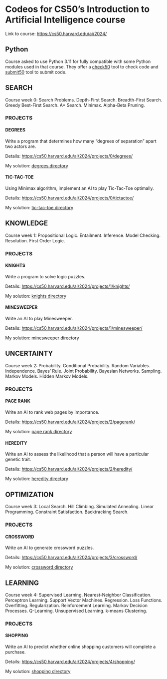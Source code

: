# Codeos for CS50’s Introduction to Artificial Intelligence course

Link to course: https://cs50.harvard.edu/ai/2024/

## Python

Course asked to use Python 3.11 for fully compatible with some Python modules used in that course. They offer a [check50](https://cs50.readthedocs.io/check50/) tool to check code and [submit50](https://cs50.readthedocs.io/submit50/) tool to submit code.

## SEARCH

Course week 0: Search Problems. Depth-First Search. Breadth-First Search. Greedy Best-First Search. A* Search. Minimax. Alpha-Beta Pruning.

### PROJECTS

#### DEGREES

Write a program that determines how many “degrees of separation” apart two actors are.

Details: https://cs50.harvard.edu/ai/2024/projects/0/degrees/

My solution: [degrees directory](degrees/)

#### TIC-TAC-TOE

Using Minimax algorithm, implement an AI to play Tic-Tac-Toe optimally.

Details: https://cs50.harvard.edu/ai/2024/projects/0/tictactoe/

My solution: [tic-tac-toe directory](tictactoe/)

## KNOWLEDGE

Course week 1: Propositional Logic. Entailment. Inference. Model Checking. Resolution. First Order Logic.

### PROJECTS

#### KNIGHTS

Write a program to solve logic puzzles.

Details: https://cs50.harvard.edu/ai/2024/projects/1/knights/

My solution: [knights directory](knights/)

#### MINESWEEPER

Write an AI to play Minesweeper.

Details: https://cs50.harvard.edu/ai/2024/projects/1/minesweeper/

My solution: [minesweeper directory](minesweeper/)

## UNCERTAINTY

Course week 2: Probability. Conditional Probability. Random Variables. Independence. Bayes’ Rule. Joint Probability. Bayesian Networks. Sampling. Markov Models. Hidden Markov Models.

### PROJECTS

#### PAGE RANK

Write an AI to rank web pages by importance.

Details: https://cs50.harvard.edu/ai/2024/projects/2/pagerank/

My solution: [page rank directory](pagerank/)

#### HEREDITY

Write an AI to assess the likelihood that a person will have a particular genetic trait.

Details: https://cs50.harvard.edu/ai/2024/projects/2/heredity/

My solution: [heredity directory](heredity/)

## OPTIMIZATION

Course week 3: Local Search. Hill Climbing. Simulated Annealing. Linear Programming. Constraint Satisfaction. Backtracking Search.

### PROJECTS

#### CROSSWORD

Write an AI to generate crossword puzzles.

Details: https://cs50.harvard.edu/ai/2024/projects/3/crossword/

My solution: [crossword directory](crossword/)

## LEARNING

Course week 4: Supervised Learning. Nearest-Neighbor Classification. Perceptron Learning. Support Vector Machines. Regression. Loss Functions. Overfitting. Regularization. Reinforcement Learning. Markov Decision Processes. Q-Learning. Unsupervised Learning. k-means Clustering.

### PROJECTS

#### SHOPPING

Write an AI to predict whether online shopping customers will complete a purchase.

Details: https://cs50.harvard.edu/ai/2024/projects/4/shopping/

My solution: [shopping directory](shopping/)
